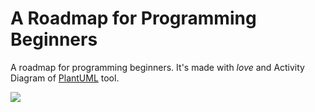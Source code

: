 # A Roadmap for Programming Beginners
A roadmap for programming beginners. It's made with *love* and Activity Diagram of [PlantUML](https://plantuml.com/ "PlantUML") tool.

<img src="https://www.plantuml.com/plantuml/svg/jLbVSzis4d_tfq2TpCIU2yJ4xTrSSlLTLRj9SvS_Rkqa3ur7im9N928Go-AFRFNXFli1e4JHjANGqzoBHOAxlz_kOh6xI7wm3eppbTfxD6Q_4kGLr6n6XfqPAWnKbTG5-n4BgJKQk_VeHx2OCzBiJ85sxz-yPcFXv4Aw9JkL43MUizAvsZxFiZgA1EYHe2g3bHZF6p4-HGTxZoxmsZ7hbYhmRD4K1adXtgCNP9Yie426kNIID0ETim8r6eYlZna8WTOoqW4D6miJVevM5fev8iKErXnNLrUZnEE2I28wP871-8vlCqCL2v-go1H1dxFFi036FuDXhP7nXJkxA9Xf0ZYgOq3tzXXpqYba0o8RXH-T--bd52umAZ9XuPk73aKPtxnXnsp_mSaIz7xwKA63peSpgUVx2IEW2yozmSGbjKNZ8fDji6tKzlftJmvpLhV23rVV3nvggF0nU-YDiiVx--6fYR0wtjUqVnWv8d_3VToQ51VbZ1sifTbnC6k9DcWmrbD9nZOgg7Cvs-keHrhsJT3jA3QcVDBxVqcFjpHNoC-_d_upMVzz5XwYv3_YzoZP-XdUKvJM-p5DyPUw28lf9Dpugh08oc5bfWXI53KvP4OMfMETlKbMTBVrXBJ0EWKx02IjRIXn8pieBrVXwwATEp-RTQ2wkH8fshqRguACT6Lb7t_Q--stRgRFIz0W8CTgEI9JP8AgsZkfrqzek1KIjS0CMfG7KZj3t17VhB7_12GsRg0kBm-ZNsJcuQTZIAWIKh1NEW1dxxmBFpSC4fIZadDqfRJfv2cqbhJDuk6omiZQPJ8gSz0vfmGGOfeZYreigcsO6HGWzKt-3s0aJ1NU9mvGytueU6sa5h8EG5czsH3-zCdJp3eoyNcnfieW0nlhJ7Ur5wwTHZT1krZMFRDHZwxaNDQOIqWsnxVi51nCN11c7zSVBoy_wRw_paSxGTcQf6xAtDhBISUbEnSd-Ph3ZafNiOirrbd4wh9rp5oWiT8jDuOcXoQWyyacA1ytWhjZyXRMvsc1EXRv0P5fT2QYrPaST9mwt1wl71UqmT89XczWB3kD0dTgLj8PMSD2nLnQHJcFwZ5XkIrXZhP6C36bOYSKeFZCQn5n-MscZBshfGvFbvUFsHBjhX2TK5K5jI4vinAT7BIxlIqmBIlgF1Al-FlCkcd4e8Qnj-83BDZbyYkTetPDq-zj82ggqTYHLM3Bd5oaJsTrcHqzoPxyBVtzzgz_FpfwbkMma3alKMgiKABX9UXOXpXUrogGMdvLWkFISHVtBzR1AoCTyi9WM8zLhDsdOH5xJLJRnr_rZAe8UUVnt1N1iJ6m7B9fIR1B-7yiDn2vjllICVyDE2F57UMzG9pRu7JwJLvKKVGwOo_ZodVfx-xGlBTes2dEfCQSnIgRIl8D9eLWTFepylCCL4mxOJCVD7dUQF9KDZCsRaRI8_OwYaVctHdoObKKRhZMXclLb-BE9EUapl5wL9Trrkgna_EqHRVAiwBVFMgtQR4ZZIwSXScw3gN8A_RlS_OZqVoEc0j3jrAckYjfacZdZA_C7do-py10XK6JdSMMgei1YThg_CdQSYwenW5yIMwdZqCRvAiuPELUf5RbQD8P_HgMVhlSdK6_el363ckLhUmWH_xyF6aQlWLs1yhX4zBfChPAmSPAaKZbVq01Q6guvNcZp2kio2mvj1WtQWCR6oU5mYya2PdeQxg0dYCOKSQtBUFtGbeVtKtd3VLNYsPc6ojuPmdMY_U9Aaxza1EMv8g8VTz1uOLKQFlNWQ_OE6O1VoBftbtmfsk1TKm1zZFeN0qhDAtIf8nAlNXqGz5j_D8wcvqx47ERNHX4cxqqK9TVo9J3BaQw6ahHNWs7cRlI6jR2RJIG5cXcYgxI9ZWeR5Oq6BoBaNnvjnBTTWySJwsBysxge_U_sZnOwtTk8jlhEEjndxtgDL4mYkmK_f1AqgYGhlJJaQHCoOMXze87EYSDWlwGkeHCa1Oe7LaE2z02yY08jLoroh46HSMoZU9Ehu8zWsq_9U7Zf7vtZSlfUba44gsQ0Q0nve98hSyZssGXM_Fq9b4vDM3aeFreP9Vh7d6VIvHre7CmELSDHhf23Od01qnzgP_ZaCQfepHxDKL2WRLN0UN61Ls1BZmKQDlgRyaRWLnGRBQgFvVrdIYaurPKYM5ADCzGPukZS9QSY_3d3ep3d8-dv1rVcSfF6cpMxUUt2oJRw-wpJ593Ds9iBGa9JYwm6PQ_E6n4usq7WATPTNBIzfVnB-Fi36eqawTnXimXfPso4verXyuw4rpn1ctMjJOnjuDYzsxcq80ZStis1-KDn92EfYO3usH1DYCUfb9kWRYCYZa58gw9rqjNacRZgDFjoJS6dS8hCEodwpeenIqO4iELrWHRhKuG1yxCpoO6Ym3G7BpRKdsS96rIDh4p1Sl2K0ZrdLBXdvRwSaVRgklBzw-wpM30BDH4bHTUSZUNsg6v__3JNb50tSc-lXyjoKC9TevADHxztBmqIRFxzBzBF-oTaQWTvZkz33pEJp5nN84JvRyMn_Jnmoy_6Jzv-kOxza7cIEmWS9oHSRxmQF5mjuSdP2WUZo7tW5PszxoiVADJIvKzQ_BcjOSs5ZrwBRmngDrMnrs9lJjXFEcRUYLQY6xJpXue15txAGVlYDyjn2vAPB50ZDXv0pranrvJiMiqGM6_VVQaqtGrERHPZaA1IGMjYSaRAKfPW0u6U6E_a8XlqSNAlvLLs19CpNKZ5husUNZoWBrjbv9lMyUsCt0EJQ-k69o1S6GYOE6Dpvh_NkBrIfYzf1TihTchMI-2dHYfDv1DWXoDf1ZvsIpMnl-kPfJX8yciXRqncDoPzPq9IUVC4YFDHgFHuTuFg7DVgVy1">


